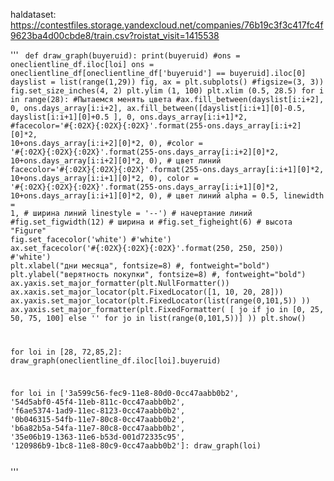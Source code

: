 haldataset:
https://contestfiles.storage.yandexcloud.net/companies/76b19c3f3c417fc4f9623ba4d00cbde8/train.csv?roistat_visit=1415538

'''
<code>
def draw_graph(buyeruid):
    print(buyeruid)
    #ons = oneclientline_df.iloc[loi]
    ons = oneclientline_df[oneclientline_df['buyeruid'] == buyeruid].iloc[0]
    dayslist = list(range(1,29))
    fig, ax = plt.subplots() #figsize=(3, 3))
    fig.set_size_inches(4, 2)
    plt.ylim (1, 100)
    plt.xlim (0.5, 28.5)
    for i in range(28): #Пытаемся менять цвета
        #ax.fill_between(dayslist[i:i+2], 0, ons.days_array[i:i+2],
        ax.fill_between([dayslist[i:i+1][0]-0.5, dayslist[i:i+1][0]+0.5 ], 0, ons.days_array[i:i+1]*2,
                    #facecolor='#{:02X}{:02X}{:02X}'.format(255-ons.days_array[i:i+2][0]*2, 10+ons.days_array[i:i+2][0]*2, 0),
                    #color = '#{:02X}{:02X}{:02X}'.format(255-ons.days_array[i:i+2][0]*2, 10+ons.days_array[i:i+2][0]*2, 0),    #  цвет линий
                    facecolor='#{:02X}{:02X}{:02X}'.format(255-ons.days_array[i:i+1][0]*2, 10+ons.days_array[i:i+1][0]*2, 0),
                    color = '#{:02X}{:02X}{:02X}'.format(255-ons.days_array[i:i+1][0]*2, 10+ons.days_array[i:i+1][0]*2, 0),    #  цвет линий
                    alpha = 0.5,
                    linewidth = 1,      #  ширина линий
                    linestyle = '--')   #  начертание линий
        #fig.set_figwidth(12)    #  ширина и
        #fig.set_figheight(6)    #  высота "Figure"
        fig.set_facecolor('white') #'white')
        ax.set_facecolor('#{:02X}{:02X}{:02X}'.format(250, 250, 250)) #'white')
    plt.xlabel("дни месяца", fontsize=8) #, fontweight="bold")
    plt.ylabel("верятность покупки", fontsize=8) #, fontweight="bold")
    ax.yaxis.set_major_formatter(plt.NullFormatter())
    ax.xaxis.set_major_locator(plt.FixedLocator([1, 10, 20, 28]))
    ax.yaxis.set_major_locator(plt.FixedLocator(list(range(0,101,5))  ))
    ax.yaxis.set_major_formatter(plt.FixedFormatter( [ jo if jo in [0, 25, 50, 75, 100] else '' for jo in list(range(0,101,5))]    ))
    plt.show()
    
for loi in [28, 72,85,2]:
    draw_graph(oneclientline_df.iloc[loi].buyeruid)
    
for loi in ['3a599c56-fec9-11e8-80d0-0cc47aabb0b2',
            '54d5abf0-45f4-11eb-811c-0cc47aabb0b2',
            'f6ae5374-1ad9-11ec-8123-0cc47aabb0b2',
            '0b046315-54fb-11e7-80c8-0cc47aabb0b2',
            'b6a82b5a-54fa-11e7-80c8-0cc47aabb0b2',
            '35e06b19-1363-11e6-b53d-001d72335c95',
            '120986b9-1bc8-11e8-80c9-0cc47aabb0b2']:
    draw_graph(loi)

</code>
'''
